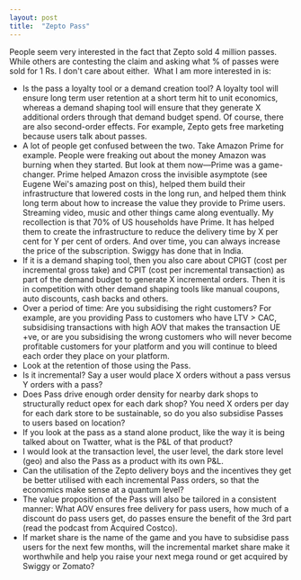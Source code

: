 ```yaml
---
layout: post
title:  "Zepto Pass"
---
```


People seem very interested in the fact that Zepto sold 4 million passes. While others are contesting the claim and asking what % of passes were sold for 1 Rs. I don't care about either.  What I am more interested in is:

- Is the pass a loyalty tool or a demand creation tool? A loyalty tool will ensure long term user retention at a short term hit to unit economics, whereas a demand shaping tool will ensure that they generate X additional orders through that demand budget spend. Of course, there are also second-order effects. For example, Zepto gets free marketing because users talk about passes.
- A lot of people get confused between the two. Take Amazon Prime for example. People were freaking out about the money Amazon was burning when they started. But look at them now—Prime was a game-changer. Prime helped Amazon cross the invisible asymptote (see Eugene Wei's amazing post on this), helped them build their infrastructure that lowered costs in the long run, and helped them think long term about how to increase the value they provide to Prime users. Streaming video, music and other things came along eventually. My recollection is that 70% of US households have Prime. It has helped them to create the infrastructure to reduce the delivery time by X per cent for Y per cent of orders. And over time, you can always increase the price of the subscription. Swiggy has done that in India.
- If it is a demand shaping tool, then you also care about CPIGT (cost per incremental gross take) and CPIT (cost per incremental transaction) as part of the demand budget to generate X incremental orders. Then it is in competition with other demand shaping tools like manual coupons, auto discounts, cash backs and others.
- Over a period of time: Are you subsidising the right customers? For example, are you providing Pass to customers who have LTV > CAC, subsidising transactions with high AOV that makes the transaction UE +ve, or are you subsidising the wrong customers who will never become profitable customers for your platform and you will continue to bleed each order they place on your platform.
- Look at the retention of those using the Pass.
- Is it incremental? Say a user would place X orders without a pass versus Y orders with a pass?
- Does Pass drive enough order density for nearby dark shops to structurally reduct opex for each dark shop? You need X orders per day for each dark store to be sustainable, so do you also subsidise Passes to users based on location?
- If you look at the pass as a stand alone product, like the way it is being talked about on Twatter, what is the P&L of that product?
- I would look at the transaction level, the user level, the dark store level (geo) and also the Pass as a product with its own P&L.
- Can the utilisation of the Zepto delivery boys and the incentives they get be better utilised with each incremental Pass orders, so that the economics make sense at a quantum level?
- The value proposition of the Pass will also be tailored in a consistent manner: What AOV ensures free delivery for pass users, how much of a discount do pass users get, do passes ensure the benefit of the 3rd part (read the podcast from Acquired Costco).
- If market share is the name of the game and you have to subsidise pass users for the next few months, will the incremental market share make it worthwhile and help you raise your next mega round or get acquired by Swiggy or Zomato?
